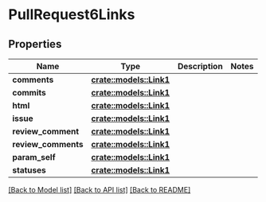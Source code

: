 # PullRequest6Links

## Properties

Name | Type | Description | Notes
------------ | ------------- | ------------- | -------------
**comments** | [**crate::models::Link1**](Link_1.md) |  | 
**commits** | [**crate::models::Link1**](Link_1.md) |  | 
**html** | [**crate::models::Link1**](Link_1.md) |  | 
**issue** | [**crate::models::Link1**](Link_1.md) |  | 
**review_comment** | [**crate::models::Link1**](Link_1.md) |  | 
**review_comments** | [**crate::models::Link1**](Link_1.md) |  | 
**param_self** | [**crate::models::Link1**](Link_1.md) |  | 
**statuses** | [**crate::models::Link1**](Link_1.md) |  | 

[[Back to Model list]](../README.md#documentation-for-models) [[Back to API list]](../README.md#documentation-for-api-endpoints) [[Back to README]](../README.md)



